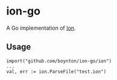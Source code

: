 # ion-go

A Go implementation of [Ion](https://amzn.github.io/ion-docs/spec.html).

## Usage

    import("github.com/boynton/ion-go/ion")
    ...
    val, err := ion.ParseFile("test.ion")

